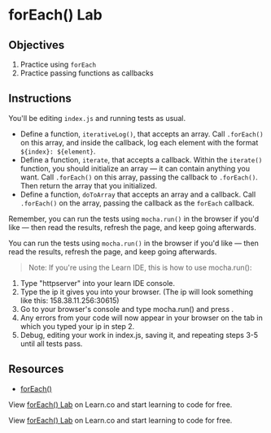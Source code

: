 # forEach() Lab

## Objectives

1. Practice using `forEach`
2. Practice passing functions as callbacks

## Instructions

You'll be editing `index.js` and running tests as usual.

- Define a function, `iterativeLog()`, that accepts an array. Call `.forEach()`
  on this array, and inside the callback, log each element with the format
  `${index}: ${element}`.
- Define a function, `iterate`, that accepts a callback. Within the `iterate()`
  function, you should initialize an array — it can contain anything you want.
  Call `.forEach()` on this array, passing the callback to `.forEach()`. Then
  return the array that you initialized.
- Define a function, `doToArray` that accepts an array and a callback. Call
  `.forEach()` on the array, passing the callback as the `forEach` callback.

Remember, you can run the tests using `mocha.run()` in the browser if you'd
like — then read the results, refresh the page, and keep going afterwards.

You can run the tests using `mocha.run()` in the browser if you'd like — then read the results, refresh the page, and keep going afterwards.

>Note: If you're using the Learn IDE, this is how to use mocha.run():
1.	Type "httpserver" into your learn IDE console.  
2.	Type the ip it gives you into your browser.  (The ip will look something like this: 158.38.11.256:30615)
3.	Go to your browser's console and type mocha.run() and press <ENTER>.
4.	Any errors from your code will now appear in your browser on the tab in which you typed your ip in step 2.
5.	Debug, editing your work in index.js, saving it, and repeating steps 3-5 until all tests pass.

## Resources

- [forEach()](https://developer.mozilla.org/en-US/docs/Web/JavaScript/Reference/Global_Objects/Array/forEach)

<p class='util--hide'>View <a href='https://learn.co/lessons/for-each-lab'>forEach() Lab</a> on Learn.co and start learning to code for free.</p>

<p class='util--hide'>View <a href='https://learn.co/lessons/for-each-lab'>forEach() Lab</a> on Learn.co and start learning to code for free.</p>
